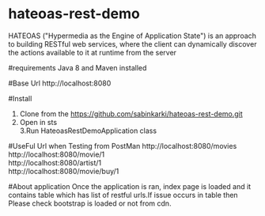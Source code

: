 # hateoas-rest-demo

HATEOAS ("Hypermedia as the Engine of Application State") is an approach to building RESTful web services, where the client can dynamically discover the actions available to it at runtime from the server

#requirements
Java 8 and Maven installed

#Base Url
http://localhost:8080

#Install
1. Clone from the https://github.com/sabinkarki/hateoas-rest-demo.git<br>
2. Open in sts <br>
3.Run HateoasRestDemoApplication class

#UseFul Url when Testing from PostMan
http://localhost:8080/movies
<br>
http://localhost:8080/movie/1
<br>
http://localhost:8080/artist/1
<br>
http://localhost:8080/movie/buy/1

#About application
Once the application is ran, index page is loaded and it contains table which has list of restful urls.If issue occurs in table then Please check bootstrap is loaded or not from cdn.


